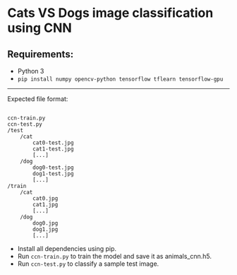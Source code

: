# Cats VS Dogs image classification using CNN

## Requirements:

- Python 3
- `pip install numpy opencv-python tensorflow tflearn tensorflow-gpu`

---

Expected file format:
```

ccn-train.py
ccn-test.py
/test
    /cat
        cat0-test.jpg
        cat1-test.jpg
        [...]
    /dog
        dog0-test.jpg
        dog1-test.jpg
        [...]
/train
    /cat
        cat0.jpg
        cat1.jpg
        [...]
    /dog
        dog0.jpg
        dog1.jpg
        [...]
```

- Install all dependencies using pip.
- Run `ccn-train.py` to train the model and save it as animals_cnn.h5.
- Run `ccn-test.py` to classify a sample test image.
